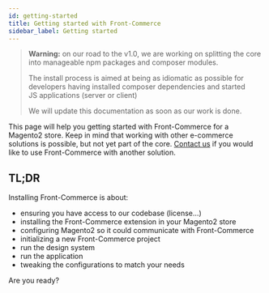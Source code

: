 ```yaml
---
id: getting-started
title: Getting started with Front-Commerce
sidebar_label: Getting started
---
```


> **Warning:** on our road to the v1.0, we are working on
> splitting the core into manageable npm packages and composer
> modules.
>
> The install process is aimed at being as idiomatic as possible
> for developers having installed composer dependencies and started
> JS applications (server or client)
>
> We will update this documentation as soon as our work is done.

This page will help you getting started with Front-Commerce
for a Magento2 store. Keep in mind that working with other
e-commerce solutions is possible, but not yet part of the core.
[Contact us](mailto:contact@front-commerce.com) if you would like to
use Front-Commerce with another solution.

## TL;DR

Installing Front-Commerce is about:

* ensuring you have access to our codebase (license…)
* installing the Front-Commerce extension in your Magento2 store
* configuring Magento2 so it could communicate with Front-Commerce
* initializing a new Front-Commerce project
* run the design system
* run the application
* tweaking the configurations to match your needs

Are you ready?
